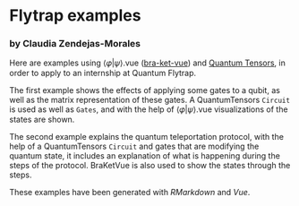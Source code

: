 # Flytrap examples### by Claudia Zendejas-MoralesHere are examples using ⟨𝜑|𝜓⟩.vue ([bra-ket-vue](https://github.com/Quantum-Game/bra-ket-vue)) and [Quantum Tensors](https://github.com/Quantum-Game/quantum-tensors), in order to apply to an internship at Quantum Flytrap.The first example shows the effects of applying some gates to a qubit, as well as the matrix representation of these gates. A QuantumTensors `Circuit` is used as well as `Gates`, and with the help of ⟨𝜑|𝜓⟩.vue visualizations of the states are shown.The second example explains the quantum teleportation protocol, with the help of a QuantumTensors `Circuit` and gates that are modifying the quantum state, it includes an explanation of what is happening during the steps of the protocol. BraKetVue is also used to show the states through the steps.These examples have been generated with *RMarkdown* and *Vue*.